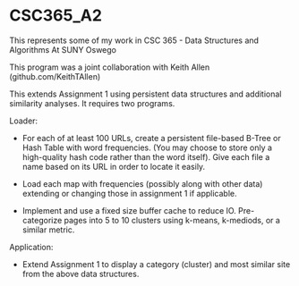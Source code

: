 # CSC365_A2

This represents some of my work in 
CSC 365 - Data Structures and Algorithms
At SUNY Oswego

This program was a joint collaboration with Keith Allen (github.com/KeithTAllen)

This extends Assignment 1 using persistent data structures and additional similarity analyses. It requires two programs.

Loader:

 - For each of at least 100 URLs, create a persistent file-based B-Tree or Hash Table with word frequencies. (You may choose to store only a high-quality hash code rather than the word itself). Give each file a name based on its URL in order to locate it easily.
 
 - Load each map with frequencies (possibly along with other data) extending or changing those in assignment 1 if applicable.
  
 - Implement and use a fixed size buffer cache to reduce IO. Pre-categorize pages into 5 to 10 clusters using k-means, k-mediods, or a similar metric.
  
Application:

- Extend Assignment 1 to display a category (cluster) and most similar site from the above data structures.


